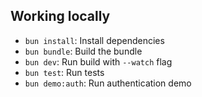 ## Working locally

- `bun install`: Install dependencies
- `bun bundle`: Build the bundle
- `bun dev`: Run build with `--watch` flag
- `bun test`: Run tests
- `bun demo:auth`: Run authentication demo
